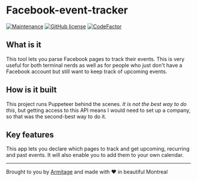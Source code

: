 # Facebook-event-tracker

[![Maintenance](https://img.shields.io/badge/Maintained%3F-yes-green.svg)](https://github.com/Armitage35/facebook-event-tracker/graphs/commit-activity)
[![GitHub license](https://img.shields.io/github/license/Naereen/StrapDown.js.svg)](https://github.com/Armitage35/facebook-event-tracker/blob/dev/LICENSE)
[![CodeFactor](https://www.codefactor.io/repository/github/armitage35/facebook-event-tracker/badge)](https://www.codefactor.io/repository/github/armitage35/facebook-event-tracker)

## What is it

This tool lets you parse Facebook pages to track their events. This is very useful for both terminal nerds as well as for people who just don't have a Facebook account but still want to keep track of upcoming events.

## How is it built

This project runs Puppeteer behind the scenes. *It is not the best way to do this*, but getting access to this API means I would need to set up a company, so that was the second-best way to do it.

## Key features

This app lets you declare which pages to track and get upcoming, recurring and past events. It will also enable you to add them to your own calendar.

---
Brought to you by [Armitage](https://armitageweb.net) and made with :heart: in beautiful Montreal
